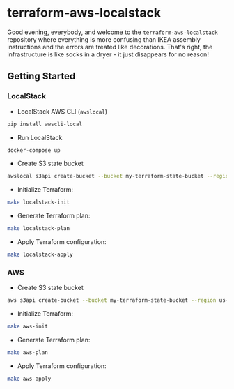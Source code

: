 # terraform-aws-localstack

Good evening, everybody, and welcome to the `terraform-aws-localstack` repository where everything is more confusing than IKEA assembly instructions and the errors are treated like decorations. That's right, the infrastructure is like socks in a dryer - it just disappears for no reason! 

## Getting Started

### LocalStack

* LocalStack AWS CLI (`awslocal`)

```bash
pip install awscli-local
```

* Run LocalStack

```bash
docker-compose up
```

* Create S3 state bucket

```bash
awslocal s3api create-bucket --bucket my-terraform-state-bucket --region us-east-1
```
* Initialize Terraform:
```bash
make localstack-init
```

* Generate Terraform plan:
```bash
make localstack-plan
```

* Apply Terraform configuration:
```bash
make localstack-apply
```

### AWS

* Create S3 state bucket

```bash
aws s3api create-bucket --bucket my-terraform-state-bucket --region us-east-1
```

* Initialize Terraform:
```bash
make aws-init
```

* Generate Terraform plan:
```bash
make aws-plan
```

* Apply Terraform configuration:
```bash
make aws-apply
```



